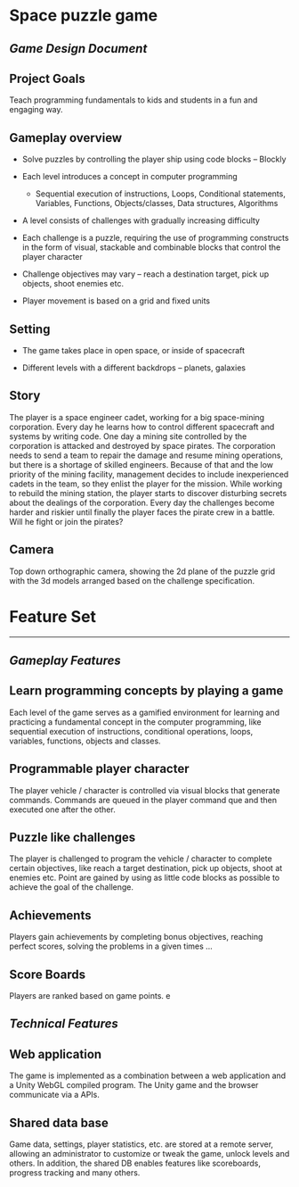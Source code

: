 # Space puzzle game

## *Game Design Document*

## Project Goals

Teach programming fundamentals to kids and students in a fun and engaging way.

## Gameplay overview

-   Solve puzzles by controlling the player ship using code blocks – Blockly

-   Each level introduces a concept in computer programming

    -   Sequential execution of instructions, Loops, Conditional statements,
        Variables, Functions, Objects/classes, Data structures, Algorithms

-   A level consists of challenges with gradually increasing difficulty

-   Each challenge is a puzzle, requiring the use of programming constructs in
    the form of visual, stackable and combinable blocks that control the player
    character

-   Challenge objectives may vary – reach a destination target, pick up objects,
    shoot enemies etc.

-   Player movement is based on a grid and fixed units

## Setting

-   The game takes place in open space, or inside of spacecraft

-   Different levels with a different backdrops – planets, galaxies

## Story

The player is a space engineer cadet, working for a big space-mining
corporation. Every day he learns how to control different spacecraft and systems
by writing code. One day a mining site controlled by the corporation is attacked
and destroyed by space pirates. The corporation needs to send a team to repair
the damage and resume mining operations, but there is a shortage of skilled
engineers. Because of that and the low priority of the mining facility,
management decides to include inexperienced cadets in the team, so they enlist
the player for the mission. While working to rebuild the mining station, the
player starts to discover disturbing secrets about the dealings of the
corporation. Every day the challenges become harder and riskier until finally
the player faces the pirate crew in a battle. Will he fight or join the pirates?

## Camera

Top down orthographic camera, showing the 2d plane of the puzzle grid with the
3d models arranged based on the challenge specification.

# Feature Set
---

## *Gameplay Features*


## Learn programming concepts by playing a game

Each level of the game serves as a gamified environment for learning and
practicing a fundamental concept in the computer programming, like sequential
execution of instructions, conditional operations, loops, variables, functions,
objects and classes.

## Programmable player character

The player vehicle / character is controlled via visual blocks that generate
commands. Commands are queued in the player command que and then executed one
after the other.

## Puzzle like challenges

The player is challenged to program the vehicle / character to complete certain
objectives, like reach a target destination, pick up objects, shoot at enemies
etc. Point are gained by using as little code blocks as possible to achieve the
goal of the challenge.

## Achievements

Players gain achievements by completing bonus objectives, reaching perfect
scores, solving the problems in a given times …

## Score Boards

Players are ranked based on game points. e

## *Technical Features*


## Web application

The game is implemented as a combination between a web application and a Unity
WebGL compiled program. The Unity game and the browser communicate via a APIs.

## Shared data base

Game data, settings, player statistics, etc. are stored at a remote server,
allowing an administrator to customize or tweak the game, unlock levels and
others. In addition, the shared DB enables features like scoreboards, progress
tracking and many others.
